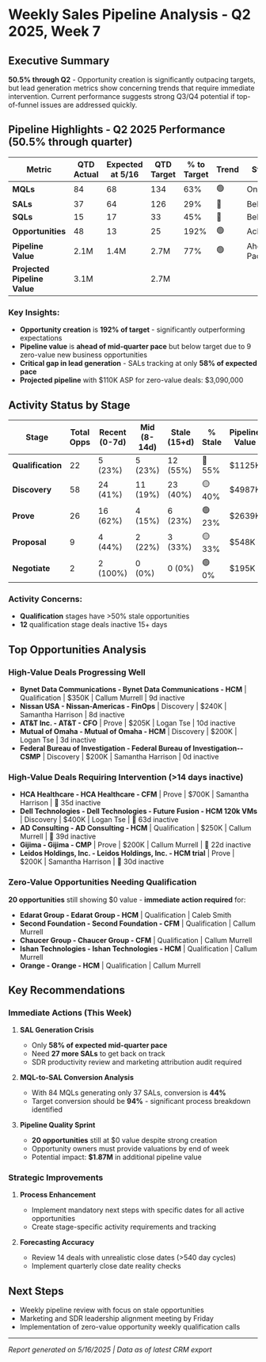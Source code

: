 # Weekly Sales Pipeline Analysis - Q2 2025, Week 7

## Executive Summary

**50.5% through Q2** - Opportunity creation is significantly outpacing targets, but lead generation metrics show concerning trends that require immediate intervention. Current performance suggests strong Q3/Q4 potential if top-of-funnel issues are addressed quickly.

## Pipeline Highlights - Q2 2025 Performance (50.5% through quarter)

| Metric                       | QTD Actual | Expected at 5/16 | QTD Target | % to Target | Trend | Status        |
| ---------------------------- | ---------- | ---------------- | ---------- | ----------- | ----- | ------------- |
| **MQLs**                     | 84         | 68               | 134        | 63%         | 🟢    | On Pace       |
| **SALs**                     | 37         | 64               | 126        | 29%         | 🔴    | Behind        |
| **SQLs**                     | 15         | 17               | 33         | 45%         | 🔴    | Behind        |
| **Opportunities**            | 48         | 13               | 25         | 192%        | 🟢    | Achieved      |
| **Pipeline Value**           | 2.1M       | 1.4M             | 2.7M       | 77%         | 🟢    | Ahead of Pace |
| **Projected Pipeline Value** | 3.1M       |                  | 2.7M       |             |       |               |

### Key Insights:
- **Opportunity creation** is **192% of target** - significantly outperforming expectations
- **Pipeline value** is **ahead of mid-quarter pace** but below target due to 9 zero-value new business opportunities  
- **Critical gap in lead generation** - SALs tracking at only **58% of expected pace**
- **Projected pipeline** with $110K ASP for zero-value deals: $3,090,000

## Activity Status by Stage

| Stage             | Total Opps | Recent (0-7d) | Mid (8-14d) | Stale (15+d) | % Stale | Pipeline Value |
| ----------------- | ---------- | ------------- | ----------- | ------------ | ------- | -------------- |
| **Qualification** | 22         | 5 (23%)       | 5 (23%)     | 12 (55%)     | 🔴 55%  | $1125K         |
| **Discovery**     | 58         | 24 (41%)      | 11 (19%)    | 23 (40%)     | 🟡 40%  | $4987K         |
| **Prove**         | 26         | 16 (62%)      | 4 (15%)     | 6 (23%)      | 🟢 23%  | $2639K         |
| **Proposal**      | 9          | 4 (44%)       | 2 (22%)     | 3 (33%)      | 🟡 33%  | $548K          |
| **Negotiate**     | 2          | 2 (100%)      | 0 (0%)      | 0 (0%)       | 🟢 0%   | $195K          |

### Activity Concerns:
- **Qualification** stages have >50% stale opportunities
- **12** qualification stage deals inactive 15+ days

## Top Opportunities Analysis

### High-Value Deals Progressing Well
- **Bynet Data Communications - Bynet Data Communications - HCM** | Qualification | $350K | Callum Murrell | 9d inactive
- **Nissan USA - Nissan-Americas - FinOps** | Discovery | $240K | Samantha Harrison | 8d inactive
- **AT&T Inc. - AT&T - CFO** | Prove | $205K | Logan Tse | 10d inactive
- **Mutual of Omaha - Mutual of Omaha - HCM** | Discovery | $200K | Logan Tse | 3d inactive
- **Federal Bureau of Investigation - Federal Bureau of Investigation-- CSMP** | Discovery | $200K | Samantha Harrison | 0d inactive

### High-Value Deals Requiring Intervention (>14 days inactive)
- **HCA Healthcare - HCA Healthcare - CFM** | Prove | $700K | Samantha Harrison | 🔴 35d inactive
- **Dell Technologies - Dell Technologies - Future Fusion - HCM 120k VMs** | Discovery | $400K | Logan Tse | 🔴 63d inactive
- **AD Consulting - AD Consulting - HCM** | Qualification | $250K | Callum Murrell | 🔴 39d inactive
- **Gijima - Gijima - CMP** | Prove | $200K | Callum Murrell | 🔴 22d inactive
- **Leidos Holdings, Inc. - Leidos Holdings, Inc. - HCM trial** | Prove | $200K | Samantha Harrison | 🔴 30d inactive

### Zero-Value Opportunities Needing Qualification
**20 opportunities** still showing $0 value - **immediate action required** for:
- **Edarat Group - Edarat Group - HCM** | Qualification | Caleb Smith
- **Second Foundation - Second Foundation - CFM** | Qualification | Callum Murrell
- **Chaucer Group - Chaucer Group - CFM** | Qualification | Callum Murrell
- **Ishan Technologies - Ishan Technologies - HCM** | Qualification | Callum Murrell
- **Orange - Orange - HCM** | Qualification | Callum Murrell

## Key Recommendations

### Immediate Actions (This Week)
1. **SAL Generation Crisis**
   - Only **58% of expected mid-quarter pace**
   - Need **27 more SALs** to get back on track
   - SDR productivity review and marketing attribution audit required

2. **MQL-to-SAL Conversion Analysis**
   - With 84 MQLs generating only 37 SALs, conversion is **44%**
   - Target conversion should be **94%** - significant process breakdown identified

3. **Pipeline Quality Sprint**
   - **20 opportunities** still at $0 value despite strong creation
   - Opportunity owners must provide valuations by end of week
   - Potential impact: **$1.87M** in additional pipeline value

### Strategic Improvements
1. **Process Enhancement**
   - Implement mandatory next steps with specific dates for all active opportunities
   - Create stage-specific activity requirements and tracking

2. **Forecasting Accuracy**
   - Review 14 deals with unrealistic close dates (>540 day cycles)
   - Implement quarterly close date reality checks

## Next Steps
- Weekly pipeline review with focus on stale opportunities
- Marketing and SDR leadership alignment meeting by Friday
- Implementation of zero-value opportunity weekly qualification calls

---
*Report generated on 5/16/2025 | Data as of latest CRM export*